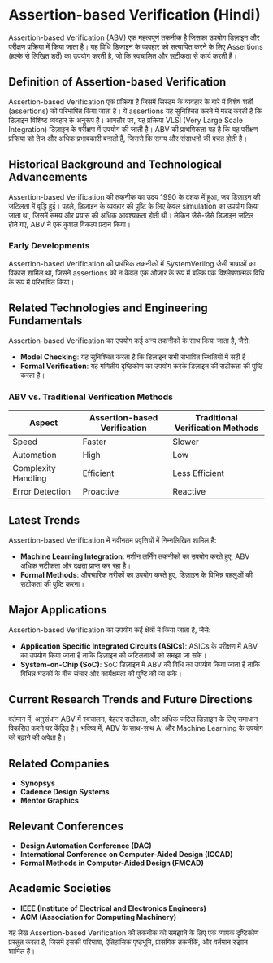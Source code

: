 # Assertion-based Verification (Hindi)

Assertion-based Verification (ABV) एक महत्वपूर्ण तकनीक है जिसका उपयोग डिज़ाइन और परीक्षण प्रक्रिया में किया जाता है। यह विधि डिजाइन के व्यवहार को सत्यापित करने के लिए Assertions (हल्के से लिखित शर्तें) का उपयोग करती है, जो कि स्वचालित और सटीकता से कार्य करती हैं। 

## Definition of Assertion-based Verification 

Assertion-based Verification एक प्रक्रिया है जिसमें सिस्टम के व्यवहार के बारे में विशेष शर्तों (assertions) को परिभाषित किया जाता है। ये assertions यह सुनिश्चित करने में मदद करती हैं कि डिज़ाइन विशिष्ट व्यवहार के अनुरूप है। आमतौर पर, यह प्रक्रिया VLSI (Very Large Scale Integration) डिज़ाइन के परीक्षण में उपयोग की जाती है। ABV की प्राथमिकता यह है कि यह परीक्षण प्रक्रिया को तेज और अधिक प्रभावकारी बनाती है, जिससे कि समय और संसाधनों की बचत होती है।

## Historical Background and Technological Advancements

Assertion-based Verification की तकनीक का उदय 1990 के दशक में हुआ, जब डिज़ाइन की जटिलता में वृद्धि हुई। पहले, डिज़ाइन के व्यवहार की पुष्टि के लिए केवल simulation का उपयोग किया जाता था, जिसमें समय और प्रयास की अधिक आवश्यकता होती थी। लेकिन जैसे-जैसे डिज़ाइन जटिल होते गए, ABV ने एक कुशल विकल्प प्रदान किया। 

### Early Developments

Assertion-based Verification की प्रारंभिक तकनीकों में SystemVerilog जैसी भाषाओं का विकास शामिल था, जिसने assertions को न केवल एक औजार के रूप में बल्कि एक विश्लेषणात्मक विधि के रूप में परिभाषित किया। 

## Related Technologies and Engineering Fundamentals

Assertion-based Verification का उपयोग कई अन्य तकनीकों के साथ किया जाता है, जैसे:

- **Model Checking**: यह सुनिश्चित करता है कि डिज़ाइन सभी संभावित स्थितियों में सही है।
- **Formal Verification**: यह गणितीय दृष्टिकोण का उपयोग करके डिज़ाइन की सटीकता की पुष्टि करता है।

### ABV vs. Traditional Verification Methods

| Aspect                    | Assertion-based Verification | Traditional Verification Methods |
|---------------------------|-----------------------------|----------------------------------|
| Speed                     | Faster                      | Slower                           |
| Automation                 | High                        | Low                              |
| Complexity Handling       | Efficient                   | Less Efficient                   |
| Error Detection           | Proactive                   | Reactive                         |

## Latest Trends

Assertion-based Verification में नवीनतम प्रवृत्तियों में निम्नलिखित शामिल हैं:

- **Machine Learning Integration**: मशीन लर्निंग तकनीकों का उपयोग करते हुए, ABV अधिक सटीकता और दक्षता प्राप्त कर रहा है।
- **Formal Methods**: औपचारिक तरीकों का उपयोग करते हुए, डिज़ाइन के विभिन्न पहलुओं की सटीकता की पुष्टि करना।

## Major Applications

Assertion-based Verification का उपयोग कई क्षेत्रों में किया जाता है, जैसे:

- **Application Specific Integrated Circuits (ASICs)**: ASICs के परीक्षण में ABV का उपयोग किया जाता है ताकि डिज़ाइन की जटिलताओं को समझा जा सके।
- **System-on-Chip (SoC)**: SoC डिज़ाइन में ABV की विधि का उपयोग किया जाता है ताकि विभिन्न घटकों के बीच संचार और कार्यक्षमता की पुष्टि की जा सके।
  
## Current Research Trends and Future Directions

वर्तमान में, अनुसंधान ABV में स्वचालन, बेहतर सटीकता, और अधिक जटिल डिज़ाइन के लिए समाधान विकसित करने पर केंद्रित है। भविष्य में, ABV के साथ-साथ AI और Machine Learning के उपयोग को बढ़ाने की अपेक्षा है।

## Related Companies

- **Synopsys**
- **Cadence Design Systems**
- **Mentor Graphics**

## Relevant Conferences

- **Design Automation Conference (DAC)**
- **International Conference on Computer-Aided Design (ICCAD)**
- **Formal Methods in Computer-Aided Design (FMCAD)**

## Academic Societies

- **IEEE (Institute of Electrical and Electronics Engineers)**
- **ACM (Association for Computing Machinery)**

यह लेख Assertion-based Verification की तकनीक को समझाने के लिए एक व्यापक दृष्टिकोण प्रस्तुत करता है, जिसमें इसकी परिभाषा, ऐतिहासिक पृष्ठभूमि, प्रासंगिक तकनीकें, और वर्तमान रुझान शामिल हैं।